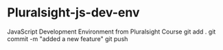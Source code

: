 # Pluralsight-js-dev-env
JavaScript Development Environment from Pluralsight Course
git add .
git commit -m "added a new feature"
git push

